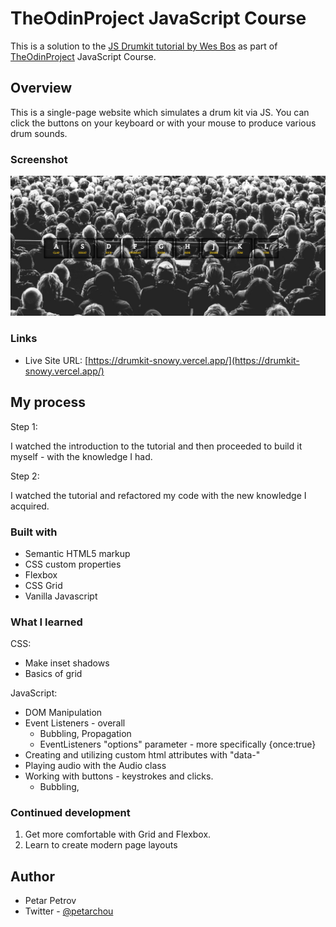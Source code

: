 # TheOdinProject JavaScript Course

This is a solution to the [JS Drumkit tutorial by Wes Bos](https://www.frontendmentor.io/challenges/qr-code-component-iux_sIO_H) as part of [TheOdinProject](https://www.theodinproject.com) JavaScript Course.

## Overview

This is a single-page website which simulates a drum kit via JS. You can click the buttons on your keyboard or with your mouse to produce various drum sounds.

### Screenshot

![](./readme_extras/screenshot_7.jpg)


### Links

- Live Site URL: [https://drumkit-snowy.vercel.app/](https://drumkit-snowy.vercel.app/)

## My process

Step 1:

I watched the introduction to the tutorial and then proceeded to build it myself - with the knowledge I had.

Step 2:

I watched the tutorial and refactored my code with the new knowledge I acquired. 

### Built with

- Semantic HTML5 markup
- CSS custom properties
- Flexbox
- CSS Grid
- Vanilla Javascript


### What I learned

CSS:

* Make inset shadows
* Basics of grid

JavaScript:

* DOM Manipulation
* Event Listeners - overall
  * Bubbling, Propagation
  * EventListeners "options" parameter - more  specifically {once:true}
* Creating  and utilizing custom html attributes with "data-"
* Playing audio with the Audio class
* Working with buttons - keystrokes and clicks. 
  * Bubbling,

### Continued development

1. Get more comfortable with Grid and Flexbox.
2. Learn to create modern page layouts

## Author

- Petar Petrov
- Twitter - [@petarchou](https://twitter.com/petarchou)

